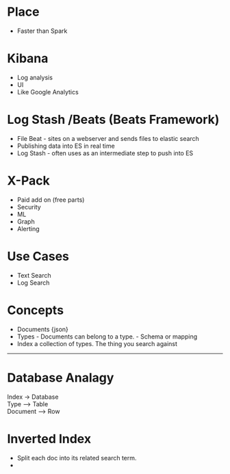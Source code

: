 # Place
* Faster than Spark


# Kibana
* Log analysis
* UI
* Like Google Analytics

# Log Stash /Beats (Beats Framework)
* File Beat - sites on a webserver and sends files to elastic search
* Publishing data into ES in real time
* Log Stash - often uses as an intermediate step to push into ES

# X-Pack
* Paid add on (free parts)
* Security
* ML
* Graph
* Alerting

# Use Cases
* Text Search
* Log Search

# Concepts
* Documents {json}
* Types - Documents can belong to a type. - Schema or mapping
* Index a collection of types.  The thing you search against

---
# Database Analagy
Index -> Database  
Type --> Table  
Document --> Row  

# Inverted Index
* Split each doc into its related search term.
*  



